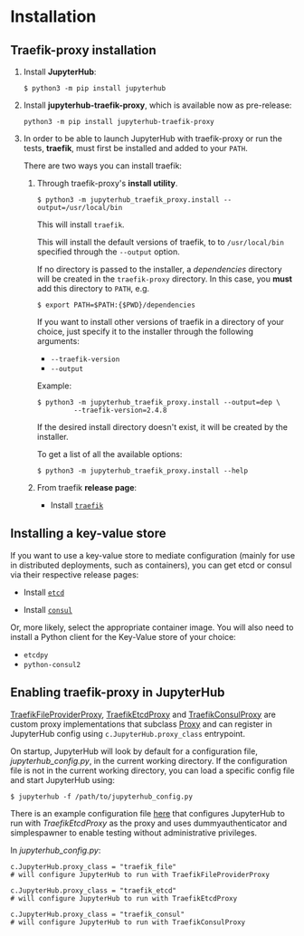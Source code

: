 # Installation

## Traefik-proxy installation

1. Install **JupyterHub**:

   ```
   $ python3 -m pip install jupyterhub
   ```

2. Install **jupyterhub-traefik-proxy**, which is available now as pre-release:

   ```
   python3 -m pip install jupyterhub-traefik-proxy
   ```

3. In order to be able to launch JupyterHub with traefik-proxy or run the tests, **traefik**, must first be installed and added to your `PATH`.

   There are two ways you can install traefik:

   1. Through traefik-proxy's **install utility**.

      ```
      $ python3 -m jupyterhub_traefik_proxy.install --output=/usr/local/bin
      ```

      This will install `traefik`.

      This will install the default versions of traefik, to to `/usr/local/bin` specified through the `--output` option.

      If no directory is passed to the installer, a _dependencies_ directory will be created in the `traefik-proxy` directory. In this case, you **must** add this directory to `PATH`, e.g.

      ```
      $ export PATH=$PATH:{$PWD}/dependencies
      ```

      If you want to install other versions of traefik in a directory of your choice, just specify it to the installer through the following arguments:

      - `--traefik-version`
      - `--output`

      Example:

      ```
      $ python3 -m jupyterhub_traefik_proxy.install --output=dep \
               --traefik-version=2.4.8
      ```

      If the desired install directory doesn't exist, it will be created by the installer.

      To get a list of all the available options:

      ```
      $ python3 -m jupyterhub_traefik_proxy.install --help
      ```

   2. From traefik **release page**:
      - Install [`traefik`](https://doc.traefik.io/traefik/getting-started/install-traefik/)

## Installing a key-value store

If you want to use a key-value store to mediate configuration
(mainly for use in distributed deployments, such as containers),
you can get etcd or consul via their respective release pages:

- Install [`etcd`](https://github.com/etcd-io/etcd/releases)

- Install [`consul`](https://github.com/hashicorp/consul/releases)

Or, more likely, select the appropriate container image.
You will also need to install a Python client for the Key-Value store of your choice:

- `etcdpy`
- `python-consul2`

## Enabling traefik-proxy in JupyterHub

[TraefikFileProviderProxy](https://github.com/jupyterhub/traefik-proxy/blob/HEAD/jupyterhub_traefik_proxy/fileprovider.py), [TraefikEtcdProxy](https://github.com/jupyterhub/traefik-proxy/blob/HEAD/jupyterhub_traefik_proxy/etcd.py) and [TraefikConsulProxy](https://github.com/jupyterhub/traefik-proxy/blob/HEAD/jupyterhub_traefik_proxy/consul.py) are custom proxy implementations that subclass [Proxy](https://github.com/jupyterhub/jupyterhub/blob/HEAD/jupyterhub/proxy.py) and can register in JupyterHub config using `c.JupyterHub.proxy_class` entrypoint.

On startup, JupyterHub will look by default for a configuration file, _jupyterhub_config.py_, in the current working directory. If the configuration file is not in the current working directory,
you can load a specific config file and start JupyterHub using:

```
$ jupyterhub -f /path/to/jupyterhub_config.py
```

There is an example configuration file [here](https://github.com/jupyterhub/traefik-proxy/blob/HEAD/examples/jupyterhub_config.py) that configures JupyterHub to run with _TraefikEtcdProxy_ as the proxy and uses dummyauthenticator and simplespawner to enable testing without administrative privileges.

In _jupyterhub_config.py_:

```
c.JupyterHub.proxy_class = "traefik_file"
# will configure JupyterHub to run with TraefikFileProviderProxy
```

```
c.JupyterHub.proxy_class = "traefik_etcd"
# will configure JupyterHub to run with TraefikEtcdProxy
```

```
c.JupyterHub.proxy_class = "traefik_consul"
# will configure JupyterHub to run with TraefikConsulProxy
```
